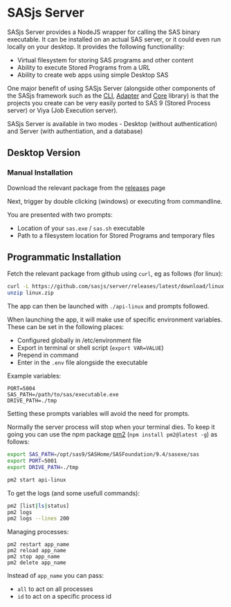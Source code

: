 # SASjs Server

SASjs Server provides a NodeJS wrapper for calling the SAS binary executable. It can be installed on an actual SAS server, or it could even run locally on your desktop. It provides the following functionality:

- Virtual filesystem for storing SAS programs and other content
- Ability to execute Stored Programs from a URL
- Ability to create web apps using simple Desktop SAS

One major benefit of using SASjs Server (alongside other components of the SASjs framework such as the [CLI](https://cli.sasjs.io), [Adapter](https://adapter.sasjs.io) and [Core](https://core.sasjs.io) library) is that the projects you create can be very easily ported to SAS 9 (Stored Process server) or Viya (Job Execution server).

SASjs Server is available in two modes - Desktop (without authentication) and Server (with authentiation, and a database)

## Desktop Version

### Manual Installation

Download the relevant package from the [releases](https://github.com/sasjs/server/releases) page

Next, trigger by double clicking (windows) or executing from commandline.

You are presented with two prompts:

- Location of your `sas.exe` / `sas.sh` executable
- Path to a filesystem location for Stored Programs and temporary files

## Programmatic Installation

Fetch the relevant package from github using `curl`, eg as follows (for linux):

```bash
curl -L https://github.com/sasjs/server/releases/latest/download/linux.zip > linux.zip
unzip linux.zip
```

The app can then be launched with `./api-linux` and prompts followed.

When launching the app, it will make use of specific environment variables. These can be set in the following places:

- Configured globally in /etc/environment file
- Export in terminal or shell script (`export VAR=VALUE`)
- Prepend in command
- Enter in the `.env` file alongside the executable

Example variables:

```
PORT=5004
SAS_PATH=/path/to/sas/executable.exe
DRIVE_PATH=./tmp
```

Setting these prompts variables will avoid the need for prompts.

Normally the server process will stop when your terminal dies. To keep it going you can use the npm package [pm2](https://www.npmjs.com/package/pm2) (`npm install pm2@latest -g`) as follows:

```bash
export SAS_PATH=/opt/sas9/SASHome/SASFoundation/9.4/sasexe/sas
export PORT=5001
export DRIVE_PATH=./tmp

pm2 start api-linux
```

To get the logs (and some usefull commands):

```bash
pm2 [list|ls|status]
pm2 logs
pm2 logs --lines 200
```

Managing processes:

```
pm2 restart app_name
pm2 reload app_name
pm2 stop app_name
pm2 delete app_name
```

Instead of `app_name` you can pass:

- `all` to act on all processes
- `id` to act on a specific process id
